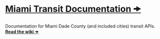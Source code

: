 # [Miami Transit Documentation 🠞](https://github.com/cscape/miamitransit-docs/wiki)

Documentation for Miami Dade County (and included cities) transit APIs. [**Read the wiki** 🠞](https://github.com/cscape/miamitransit-docs/wiki)

